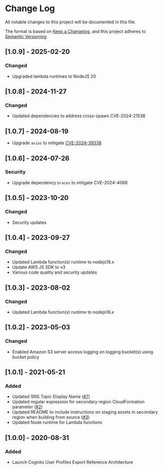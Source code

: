# Change Log

All notable changes to this project will be documented in this file.

The format is based on [Keep a Changelog](https://keepachangelog.com/en/1.0.0/),
and this project adheres to [Semantic Versioning](https://semver.org/spec/v2.0.0.html).

## [1.0.9] - 2025-02-20

### Changed

- Upgraded lambda runtimes to NodeJS 20

## [1.0.8] - 2024-11-27

### Changed

- Updated dependencies to address cross-spawn CVE-2024-21538

## [1.0.7] - 2024-08-19

- Upgrade `axios` to mitigate [CVE-2024-39338](https://nvd.nist.gov/vuln/detail/CVE-2024-39338)

## [1.0.6] - 2024-07-26

### Security

- Upgrade dependency `braces` to mitigate CVE-2024-4068

## [1.0.5] - 2023-10-20

### Changed

- Security updates

## [1.0.4] - 2023-09-27

### Changed

- Updated Lambda function(s) runtime to nodejs18.x
- Update AWS JS SDK to v3
- Various code quality and security updates

## [1.0.3] - 2023-08-02

### Changed

- Updated Lambda function(s) runtime to nodejs16.x

## [1.0.2] - 2023-05-03

### Changed

- Enabled Amazon S3 server access logging on logging bucket(s) using bucket policy

## [1.0.1] - 2021-05-21

### Added

- Updated SNS Topic Display Name ([#7](https://github.com/aws-solutions/cognito-user-profiles-export-reference-architecture/issues/7))
- Updated regular expression for secondary region CloudFormation parameter ([#2](https://github.com/aws-solutions/cognito-user-profiles-export-reference-architecture/issues/2))
- Updated README to include instructions on staging assets in secondary region when building from source ([#3](https://github.com/aws-solutions/cognito-user-profiles-export-reference-architecture/issues/3))
- Updated Node runtime for Lambda functions

## [1.0.0] - 2020-08-31

### Added

- Launch Cognito User Profiles Export Reference Architecture
